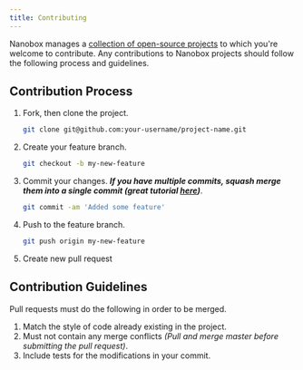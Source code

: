 ```yaml
---
title: Contributing
---
```


Nanobox manages a [collection of open-source projects](https://nanobox.io/open-source) to which you're welcome to contribute. Any contributions to Nanobox projects should follow the following process and guidelines.

## Contribution Process

1. Fork, then clone the project.

    ```bash
    git clone git@github.com:your-username/project-name.git
    ```

2. Create your feature branch.

    ```bash
    git checkout -b my-new-feature
    ```

3. Commit your changes. ***If you have multiple commits, squash merge them into a single commit (great tutorial [here](https://ariejan.net/2011/07/05/git-squash-your-latests-commits-into-one/))***.

    ```bash
    git commit -am 'Added some feature'
    ```

5. Push to the feature branch.

    ```bash
    git push origin my-new-feature
    ```

6. Create new pull request

## Contribution Guidelines
Pull requests must do the following in order to be merged.

1. Match the style of code already existing in the project.
2. Must not contain any merge conflicts *(Pull and merge master before submitting the pull request)*.
3. Include tests for the modifications in your commit.